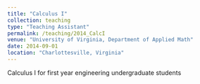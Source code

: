 ```yaml
---
title: "Calculus I"
collection: teaching
type: "Teaching Assistant"
permalink: /teaching/2014_CalcI
venue: "University of Virginia, Department of Applied Math"
date: 2014-09-01
location: "Charlottesville, Virginia"
---
```


Calculus I for first year engineering undergraduate students
